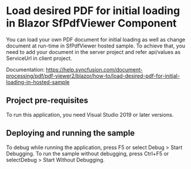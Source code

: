 # Load desired PDF for initial loading in Blazor SfPdfViewer Component
You can load your own PDF document for initial loading as well as change document at run-time in SfPdfViewer hosted sample. To achieve that, you need to add your document in the server project and refer api/values as ServiceUrl in client project. 

Documentation: https://help.syncfusion.com/document-processing/pdf/pdf-viewer2/blazor/how-to/load-desired-pdf-for-initial-loading-in-hosted-sample

## Project pre-requisites
To run this application, you need Visual Studio 2019 or later versions.

## Deploying and running the sample
To debug while running the application, press F5 or select Debug > Start Debugging. To run the sample without debugging, press Ctrl+F5 or selectDebug > Start Without Debugging.